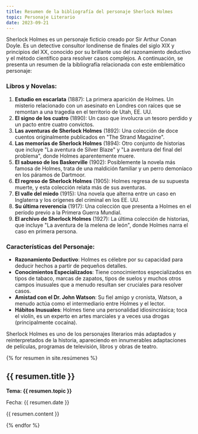 ```yaml
---
title: Resumen de la bibliografía del personaje Sherlock Holmes
topic: Personaje Literario
date: 2023-09-21
---
```


Sherlock Holmes es un personaje ficticio creado por Sir Arthur Conan Doyle. Es un detective consultor londinense de finales del siglo XIX y principios del XX, conocido por su brillante uso del razonamiento deductivo y el método científico para resolver casos complejos. A continuación, se presenta un resumen de la bibliografía relacionada con este emblemático personaje:

### **Libros y Novelas**:
1. **Estudio en escarlata** (1887): La primera aparición de Holmes. Un misterio relacionado con un asesinato en Londres con raíces que se remontan a una tragedia en el territorio de Utah, EE. UU.
2. **El signo de los cuatro** (1890): Un caso que involucra un tesoro perdido y un pacto entre cuatro convictos.
3. **Las aventuras de Sherlock Holmes** (1892): Una colección de doce cuentos originalmente publicados en "The Strand Magazine".
4. **Las memorias de Sherlock Holmes** (1894): Otro conjunto de historias que incluye "La aventura de Silver Blaze" y "La aventura del final del problema", donde Holmes aparentemente muere.
5. **El sabueso de los Baskerville** (1902): Posiblemente la novela más famosa de Holmes, trata de una maldición familiar y un perro demoníaco en los páramos de Dartmoor.
6. **El regreso de Sherlock Holmes** (1905): Holmes regresa de su supuesta muerte, y esta colección relata más de sus aventuras.
7. **El valle del miedo** (1915): Una novela que alterna entre un caso en Inglaterra y los orígenes del criminal en los EE. UU.
8. **Su última reverencia** (1917): Una colección que presenta a Holmes en el período previo a la Primera Guerra Mundial.
9. **El archivo de Sherlock Holmes** (1927): La última colección de historias, que incluye "La aventura de la melena de león", donde Holmes narra el caso en primera persona.

### **Características del Personaje**:
- **Razonamiento Deductivo**: Holmes es célebre por su capacidad para deducir hechos a partir de pequeños detalles.
- **Conocimientos Especializados**: Tiene conocimientos especializados en tipos de tabaco, marcas de zapatos, tipos de suelos y muchos otros campos inusuales que a menudo resultan ser cruciales para resolver casos.
- **Amistad con el Dr. John Watson**: Su fiel amigo y cronista, Watson, a menudo actúa como el intermediario entre Holmes y el lector.
- **Hábitos Inusuales**: Holmes tiene una personalidad idiosincrásica; toca el violín, es un experto en artes marciales y a veces usa drogas (principalmente cocaína).

Sherlock Holmes es uno de los personajes literarios más adaptados y reinterpretados de la historia, apareciendo en innumerables adaptaciones de películas, programas de televisión, libros y obras de teatro.

{% for resumen in site.resúmenes %}
  <h2>{{ resumen.title }}</h2>
  <strong>Tema: {{ resumen.topic }}</strong>
  <p>Fecha: {{ resumen.date }}</p>
  <p>{{ resumen.content }}</p>
{% endfor %}
